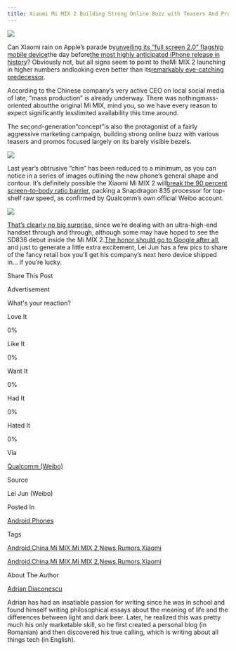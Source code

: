 ```yaml
---
title: Xiaomi Mi MIX 2 Building Strong Online Buzz with Teasers And Promos
---
```


![](http://img1.tuicool.com/3yI7VvA.jpg!web)

Can Xiaomi rain on Apple’s parade by[unveiling its “full screen 2.0” flagship mobile device](http://pocketnow.com/2017/08/30/xiaomi-mi-mix-2-september-11-announcement-beijing-official)the day before[the most highly anticipated iPhone release in history](http://pocketnow.com/2017/08/31/apple-event-now-set-for-september-12-at-steve-jobs-theater)? Obviously not, but all signs seem to point to theMi MIX 2 launching in higher numbers andlooking even better than its[remarkably eye-catching predecessor](http://pocketnow.com/2017/01/08/xiaomi-mi-mix-hands-on-video-ces).

According to the Chinese company’s very active CEO on local social media of late, “mass production” is already underway. There was nothingmass-oriented aboutthe original Mi MIX, mind you, so we have every reason to expect significantly lesslimited availability this time around.

The second-generation“concept”is also the protagonist of a fairly aggressive marketing campaign, building strong online buzz with various teasers and promos focused largely on its barely visible bezels.

![](http://img2.tuicool.com/I3UvQv6.jpg!web)

Last year’s obtrusive “chin” has been reduced to a minimum, as you can notice in a series of images outlining the new phone’s general shape and contour. It’s definitely possible the Xiaomi Mi MIX 2 will[break the 90 percent screen-to-body ratio barrier](http://pocketnow.com/2017/03/06/xiaomi-mi-mix-2-magic-number-93), packing a Snapdragon 835 processor for top-shelf raw speed, as confirmed by Qualcomm’s own official Weibo account.

![](http://img2.tuicool.com/RJZZJne.jpg!web)

[That’s clearly no big surprise](http://pocketnow.com/2017/07/06/xiaomi-mi-mix-2-possible-benchmark-specs-snapdragon-835), since we’re dealing with an ultra-high-end handset through and through, although some may have hoped to see the SD836 debut inside the Mi MIX 2.[The honor should go to Google after all](http://pocketnow.com/2017/08/24/google-pixel-2-pixel-xl-2-october-5-announcement-rumor), and just to generate a little extra excitement, Lei Jun has a few pics to share of the fancy retail box you’ll get his company’s next hero device shipped in… if you’re lucky.

Share This Post

Advertisement

What's your reaction?

Love It

0%

Like It

0%

Want It

0%

Had It

0%

Hated It

0%

Via

[Qualcomm \(Weibo\)](https://m.weibo.cn/status/4148294429289794)

Source

Lei Jun \(Weibo\)

Posted In

[Android](http://pocketnow.com/category/android),[Phones](http://pocketnow.com/category/phones)

Tags

[Android](http://pocketnow.com/tag/android),[China](http://pocketnow.com/tag/china),[Mi MIX](http://pocketnow.com/tag/mi-mix),[Mi MIX 2](http://pocketnow.com/tag/mi-mix-2),[News](http://pocketnow.com/tag/news),[Rumors](http://pocketnow.com/tag/rumors),[Xiaomi](http://pocketnow.com/tag/xiaomi)

[Android](http://pocketnow.com/tag/android),[China](http://pocketnow.com/tag/china),[Mi MIX](http://pocketnow.com/tag/mi-mix),[Mi MIX 2](http://pocketnow.com/tag/mi-mix-2),[News](http://pocketnow.com/tag/news),[Rumors](http://pocketnow.com/tag/rumors),[Xiaomi](http://pocketnow.com/tag/xiaomi)

About The Author



[Adrian Diaconescu](http://pocketnow.com/author/adrian)

Adrian has had an insatiable passion for writing since he was in school and found himself writing philosophical essays about the meaning of life and the differences between light and dark beer. Later, he realized this was pretty much his only marketable skill, so he first created a personal blog \(in Romanian\) and then discovered his true calling, which is writing about all things tech \(in English\).
